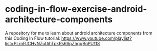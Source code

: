 # coding-in-flow-exercise-android-architecture-components
A repository for me to learn about android architecture components from this Coding In Flow tutorial:  https://www.youtube.com/playlist?list=PLrnPJCHvNZuDihTpkRs6SpZhqgBqPU118
